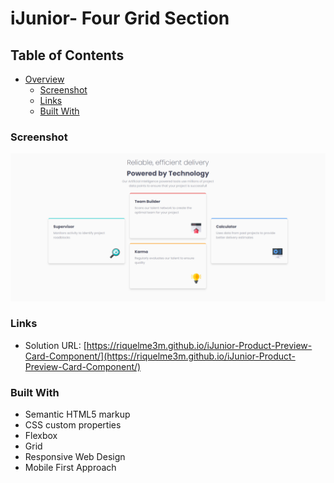 # iJunior- Four Grid Section

## Table of Contents

- [Overview](#overview)
  - [Screenshot](#screenshot)
  - [Links](#links)
  - [Built With](#built-with)


### Screenshot

![](./images/screenshot.png)

### Links

- Solution URL: [https://riquelme3m.github.io/iJunior-Product-Preview-Card-Component/](https://riquelme3m.github.io/iJunior-Product-Preview-Card-Component/)

### Built With

- Semantic HTML5 markup
- CSS custom properties
- Flexbox
- Grid
- Responsive Web Design
- Mobile First Approach
